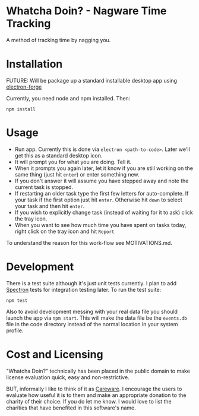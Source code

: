 Whatcha Doin? - Nagware Time Tracking
======================================

A method of tracking time by nagging you.

Installation
============

FUTURE: Will be package up a standard installable desktop app using
[electron-forge](https://github.com/electron-userland/electron-forge)

Currently, you need node and npm installed. Then:

```
npm install
```

Usage
=====

* Run app. Currently this is done via `electron <path-to-code>`. Later we'll
  get this as a standard desktop icon.
* It will prompt you for what you are doing. Tell it.
* When it prompts you again later, let it know if you are still working on the
  same thing (just hit `enter`) or enter something new.
* If you don't answer it will assume you have stepped away and note the current
  task is stopped.
* If restarting an older task type the first few letters for auto-complete.
  If your task if the first option just hit `enter`. Otherwise hit `down` to
  select your task and then hit `enter`.
* If you wish to explicitly change task (instead of waiting for it to ask)
  click the tray icon.
* When you want to see how much time you have spent on tasks today, right click
  on the tray icon and hit `Report`

To understand the reason for this work-flow see MOTIVATIONS.md.

Development
===========

There is a test suite although it's just unit tests currently. I plan to add
[Spectron](https://github.com/electron/spectron) tests for integration testing
later. To run the test suite:

    npm test

Also to avoid development messing with your real data file you should launch
the app via `npm start`. This will make the data file be the `events.db` file
in the code directory instead of the normal location in your system profile.

Cost and Licensing
==================

"Whatcha Doin?" technically has been placed in the public domain to make license
evaluation quick, easy and non-restrictive.

BUT, informally I like to think of it as
[Careware](https://en.wikipedia.org/wiki/Careware). I encourage the users
to evaluate how useful it is to them and make an appropriate donation to the
charity of their choice. If you do let me know. I would love to list the
charities that have benefited in this software's name.
